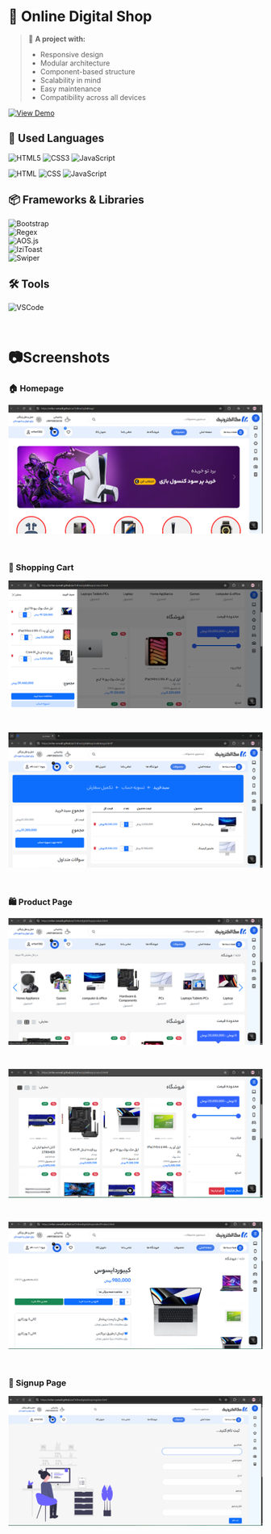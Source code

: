 
# 🛒 Online Digital Shop

> 🧩 **A project with:**
> 
> - Responsive design  
> - Modular architecture  
> - Component-based structure  
> - Scalability in mind  
> - Easy maintenance  
> - Compatibility across all devices

[![View Demo](https://img.shields.io/badge/View%20Demo-%20Click-purple?style=for-the-badge&logo=eye)](https://erfan-esmaili.github.io/Onlinedigitalshop/)

 

## 🧰 Used Languages

![HTML5](https://img.shields.io/badge/html5-%23E34F26.svg?style=for-the-badge&logo=html5&logoColor=white)
![CSS3](https://img.shields.io/badge/css3-%231572B6.svg?style=for-the-badge&logo=css3&logoColor=white)
![JavaScript](https://img.shields.io/badge/javascript-%23F7DF1E.svg?style=for-the-badge&logo=javascript&logoColor=black)

![HTML](https://img.shields.io/badge/HTML-32%25-orange)
![CSS](https://img.shields.io/badge/CSS-15%25-blue)
![JavaScript](https://img.shields.io/badge/JavaScript-53%25-yellow)



## 📦 Frameworks & Libraries

![Bootstrap](https://img.shields.io/badge/bootstrap-%238511FA.svg?style=for-the-badge&logo=bootstrap&logoColor=white)  
![Regex](https://img.shields.io/badge/Regex-patterns-%23FF4081?style=for-the-badge)  
![AOS.js](https://img.shields.io/badge/AOS-Animations-%23FFBB33?style=for-the-badge)  
![IziToast](https://img.shields.io/badge/IziToast-Notifications-%23F45D01?style=for-the-badge)  
![Swiper](https://img.shields.io/badge/Swiper-Sliders-%2300BFFF?style=for-the-badge)



## 🛠 Tools

![VSCode](https://img.shields.io/badge/VSCode-Editor-%23007ACC?style=for-the-badge&logo=visual-studio-code&logoColor=white)


<br>




#  📷Screenshots

### 🏠 Homepage
![Mobile View](screenshots/view1.png)

<br>


### 🛒 Shopping Cart
![Mobile View](screenshots/view0.png)

<br>

![Mobile View](screenshots/view11.png)


<br>


### 🛍️ Product Page
![Mobile View](screenshots/view4.png)

<br>

![Mobile View](screenshots/view7.png)

<br>


![Mobile View](screenshots/view6.png)

<br>

### 📝 Signup Page
![Mobile View](screenshots/view5.png)








